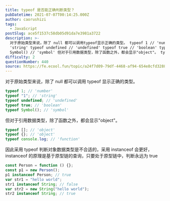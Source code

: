 ```yaml
---
title: typeof 是否能正确判断类型？
pubDatetime: 2021-07-07T00:14:25.000Z
author: caorushizi
tags:
  - JavaScript
postSlug: ace5f1537c58db05d91da7e3981a3722
description: >-
  对于原始类型来说，除了 null 都可以调用typeof显示正确的类型。 typeof 1 // 'number' typeof '1' //
  'string' typeof undefined // 'undefined' typeof true // 'boolean' typeof
  Symbol() // 'symbol' 但对于引用数据类型，除了函数之外，都会显示"object"。 typ
difficulty: 2
questionNumber: 440
source: https://fe.ecool.fun/topic/a24f7d09-79df-4468-af94-654e8cfd3288
---
```


对于原始类型来说，除了 null 都可以调用 typeof 显示正确的类型。

```js
typeof 1; // 'number'
typeof "1"; // 'string'
typeof undefined; // 'undefined'
typeof true; // 'boolean'
typeof Symbol(); // 'symbol'
```

但对于引用数据类型，除了函数之外，都会显示"object"。

```js
typeof []; // 'object'
typeof {}; // 'object'
typeof console.log; // 'function'
```

因此采用 typeof 判断对象数据类型是不合适的，采用 instanceof 会更好，instanceof 的原理是基于原型链的查询，只要处于原型链中，判断永远为 true

```js
const Person = function () {};
const p1 = new Person();
p1 instanceof Person; // true
var str1 = "hello world";
str1 instanceof String; // false
var str2 = new String("hello world");
str2 instanceof String; // true
```
